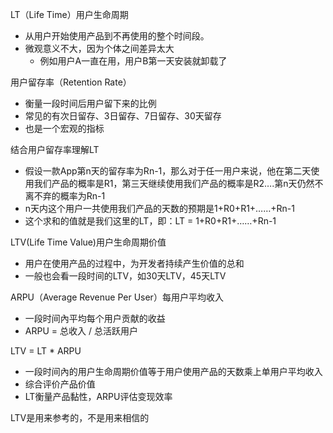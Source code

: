 LT（Life Time）用户生命周期
- 从用户开始使用产品到不再使用的整个时间段。
- 微观意义不大，因为个体之间差异太大
    - 例如用户A一直在用，用户B第一天安装就卸载了

用户留存率（Retention Rate）
- 衡量一段时间后用户留下来的比例
- 常见的有次日留存、3日留存、7日留存、30天留存
- 也是一个宏观的指标

结合用户留存率理解LT
- 假设一款App第n天的留存率为Rn-1，那么对于任一用户来说，他在第二天使用我们产品的概率是R1，第三天继续使用我们产品的概率是R2….第n天仍然不离不弃的概率为Rn-1
- n天内这个用户一共使用我们产品的天数的预期是1+R0+R1+……+Rn-1
- 这个求和的值就是我们这里的LT，即：LT = 1+R0+R1+……+Rn-1

LTV(Life Time Value)用户生命周期价值
- 用户在使用产品的过程中，为开发者持续产生价值的总和
- 一般也会看一段时间的LTV，如30天LTV，45天LTV

ARPU（Average Revenue Per User）每用户平均收入
- 一段时间內平均每个用户贡献的收益
- ARPU = 总收入 / 总活跃用户

LTV = LT * ARPU
- 一段时间內的用户生命周期价值等于用户使用产品的天数乘上单用户平均收入
- 综合评价产品价值
- LT衡量产品黏性，ARPU评估变现效率


LTV是用来参考的，不是用来相信的
